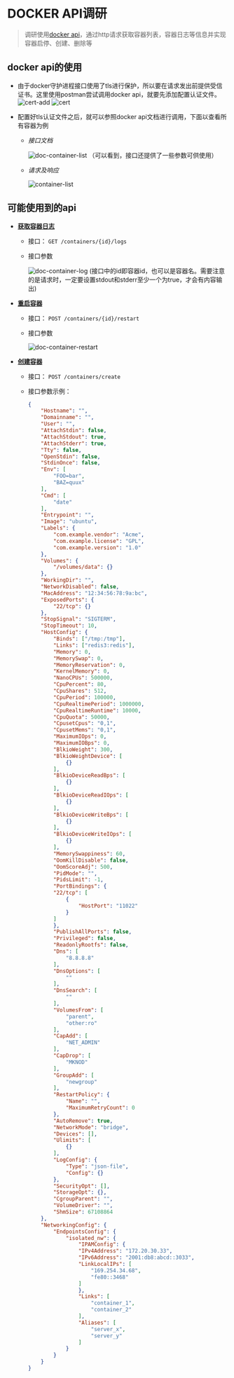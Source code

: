 # DOCKER API调研

> 调研使用[docker api](https://docs.docker.com/engine/api/v1.32/#)，通过http请求获取容器列表，容器日志等信息并实现容器启停、创建、删除等

## docker api的使用

- 由于docker守护进程接口使用了tls进行保护，所以要在请求发出前提供受信证书。这里使用postman尝试调用docker api，就要先添加配置认证文件。
  ![cert-add](./docker-cert-add.png)
  ![cert](./docker-cert.png)

- 配置好tls认证文件之后，就可以参照docker api文档进行调用，下面以查看所有容器为例
  
  - _接口文档_
    
    ![doc-container-list](./docker-doc-con-list.png)
    （可以看到，接口还提供了一些参数可供使用）

  - _请求及响应_
    
    ![container-list](./docker-con-list.png)

## 可能使用到的api

- __[获取容器日志](https://docs.docker.com/engine/api/v1.32/#operation/ContainerLogs)__
  - 接口： `GET /containers/{id}/logs`
  - 接口参数
    
    ![doc-container-log](./docker-doc-con-log.png)
    (接口中的id即容器id，也可以是容器名。需要注意的是请求时，一定要设置stdout和stderr至少一个为true，才会有内容输出)

- __[重启容器](https://docs.docker.com/engine/api/v1.32/#operation/ContainerRestart)__
  - 接口： `POST /containers/{id}/restart`
  - 接口参数
    
    ![doc-container-restart](./docker-doc-con-restart.png)

- __[创建容器](https://docs.docker.com/engine/api/v1.32/#operation/ContainerCreate)__
  - 接口： `POST /containers/create`
  - 接口参数示例：
    
    ```json
    {
        "Hostname": "",
        "Domainname": "",
        "User": "",
        "AttachStdin": false,
        "AttachStdout": true,
        "AttachStderr": true,
        "Tty": false,
        "OpenStdin": false,
        "StdinOnce": false,
        "Env": [
            "FOO=bar",
            "BAZ=quux"
        ],
        "Cmd": [
            "date"
        ],
        "Entrypoint": "",
        "Image": "ubuntu",
        "Labels": {
            "com.example.vendor": "Acme",
            "com.example.license": "GPL",
            "com.example.version": "1.0"
        },
        "Volumes": {
            "/volumes/data": {}
        },
        "WorkingDir": "",
        "NetworkDisabled": false,
        "MacAddress": "12:34:56:78:9a:bc",
        "ExposedPorts": {
            "22/tcp": {}
        },
        "StopSignal": "SIGTERM",
        "StopTimeout": 10,
        "HostConfig": {
            "Binds": ["/tmp:/tmp"],
            "Links": ["redis3:redis"],
            "Memory": 0,
            "MemorySwap": 0,
            "MemoryReservation": 0,
            "KernelMemory": 0,
            "NanoCPUs": 500000,
            "CpuPercent": 80,
            "CpuShares": 512,
            "CpuPeriod": 100000,
            "CpuRealtimePeriod": 1000000,
            "CpuRealtimeRuntime": 10000,
            "CpuQuota": 50000,
            "CpusetCpus": "0,1",
            "CpusetMems": "0,1",
            "MaximumIOps": 0,
            "MaximumIOBps": 0,
            "BlkioWeight": 300,
            "BlkioWeightDevice": [
                {}
            ],
            "BlkioDeviceReadBps": [
                {}
            ],
            "BlkioDeviceReadIOps": [
                {}
            ],
            "BlkioDeviceWriteBps": [
                {}
            ],
            "BlkioDeviceWriteIOps": [
                {}
            ],
            "MemorySwappiness": 60,
            "OomKillDisable": false,
            "OomScoreAdj": 500,
            "PidMode": "",
            "PidsLimit": -1,
            "PortBindings": {
            "22/tcp": [
                {
                    "HostPort": "11022"
                }
            ]
            },
            "PublishAllPorts": false,
            "Privileged": false,
            "ReadonlyRootfs": false,
            "Dns": [
                "8.8.8.8"
            ],
            "DnsOptions": [
                ""
            ],
            "DnsSearch": [
                ""
            ],
            "VolumesFrom": [
                "parent",
                "other:ro"
            ],
            "CapAdd": [
                "NET_ADMIN"
            ],
            "CapDrop": [
                "MKNOD"
            ],
            "GroupAdd": [
                "newgroup"
            ],
            "RestartPolicy": {
                "Name": "",
                "MaximumRetryCount": 0
            },
            "AutoRemove": true,
            "NetworkMode": "bridge",
            "Devices": [],
            "Ulimits": [
                {}
            ],
            "LogConfig": {
                "Type": "json-file",
                "Config": {}
            },
            "SecurityOpt": [],
            "StorageOpt": {},
            "CgroupParent": "",
            "VolumeDriver": "",
            "ShmSize": 67108864
        },
        "NetworkingConfig": {
            "EndpointsConfig": {
                "isolated_nw": {
                    "IPAMConfig": {
                    "IPv4Address": "172.20.30.33",
                    "IPv6Address": "2001:db8:abcd::3033",
                    "LinkLocalIPs": [
                        "169.254.34.68",
                        "fe80::3468"
                    ]
                    },
                    "Links": [
                        "container_1",
                        "container_2"
                    ],
                    "Aliases": [
                        "server_x",
                        "server_y"
                    ]
                }
            }
        }
    }
    ```